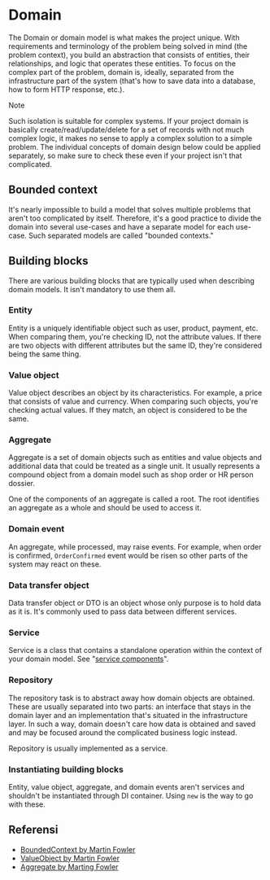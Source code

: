 # Domain

The Domain or domain model is what makes the project unique. With requirements and terminology of the problem being solved
in mind (the problem context), you build an abstraction that consists of entities, their relationships, and logic that
operates these entities. To focus on the complex part of the problem, domain is, ideally, separated from
 the infrastructure part of the system (that's how to save data into a database, how to form HTTP response, etc.).

> [!NOTE]
> Such isolation is suitable for complex systems. If your project domain is basically create/read/update/delete
> for a set of records with not much complex logic, it makes no sense to apply a complex solution to a simple problem.
> The individual concepts of domain design below could be applied separately, so make sure to check these even if your
> project isn't that complicated. 

## Bounded context

It's nearly impossible to build a model that solves multiple problems that
aren't too complicated by itself. Therefore, it's a good practice to divide
the domain into several use-cases and have a separate model for each
use-case.  Such separated models are called "bounded contexts."

## Building blocks

There are various building blocks that are typically used when describing
domain models. It isn't mandatory to use them all.

### Entity

Entity is a uniquely identifiable object such as user, product, payment,
etc. When comparing them, you're checking ID, not the attribute values. If
there are two objects with different attributes but the same ID, they're
considered being the same thing.

### Value object

Value object describes an object by its characteristics. For example, a
price that consists of value and currency. When comparing such objects,
you're checking actual values. If they match, an object is considered to be
the same.

### Aggregate

Aggregate is a set of domain objects such as entities and value objects and
additional data that could be treated as a single unit. It usually
represents a compound object from a domain model such as shop order or HR
person dossier.

One of the components of an aggregate is called a root. The root identifies
an aggregate as a whole and should be used to access it.

### Domain event

An aggregate, while processed, may raise events. For example, when order is
confirmed, `OrderConfirmed` event would be risen so other parts of the
system may react on these.

### Data transfer object

Data transfer object or DTO is an object whose only purpose is to hold data
as it is. It's commonly used to pass data between different services.

### Service

Service is a class that contains a standalone operation within the context
of your domain model. See "[service components](service.md)".

### Repository

The repository task is to abstract away how domain objects are
obtained. These are usually separated into two parts: an interface that
stays in the domain layer and an implementation that's situated in the
infrastructure layer. In such a way, domain doesn't care how data is
obtained and saved and may be focused around the complicated business logic
instead.

Repository is usually implemented as a service.

### Instantiating building blocks

Entity, value object, aggregate, and domain events aren't services and
shouldn't be instantiated through DI container.  Using `new` is the way to
go with these.

## Referensi

- [BoundedContext by Martin
  Fowler](https://martinfowler.com/bliki/BoundedContext.html)
- [ValueObject by Martin
  Fowler](https://martinfowler.com/bliki/ValueObject.html)
- [Aggregate by Marting
  Fowler](https://martinfowler.com/bliki/DDD_Aggregate.html)

